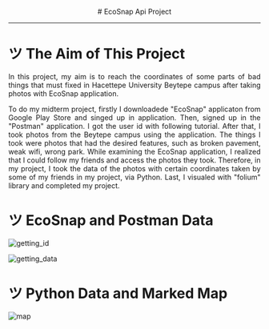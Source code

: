 <p align="center"># EcoSnap Api Project </p>

---

# ツ The Aim of This Project

<p align="justify">In this project, my aim is to reach the coordinates of some parts of bad things that must fixed in Hacettepe University Beytepe campus after taking photos with EcoSnap application.</p>

<p align="justify">To do my midterm project, firstly I downloadede "EcoSnap" applicaton from Google Play Store and singed up in application. Then, signed up in the "Postman" application. I got the user id with following tutorial. After that, I took photos from the Beytepe campus using the application. The things I took were photos that had the desired features, such as broken pavement, weak wifi, wrong park. While examining the EcoSnap application, I realized that I could follow my friends and access the photos they took. Therefore, in my project, I took the data of the photos with certain coordinates taken by some of my friends in my project, via Python. Last, I visualed with "folium" library and completed my project.</p>

# ツ EcoSnap and Postman Data

![getting_id](https://user-images.githubusercontent.com/118128475/236061193-8b230875-af74-4e20-a9f0-aad66021c2c7.png)

![getting_data](https://user-images.githubusercontent.com/118128475/236061207-e0d89c56-9fdd-4ada-b6d6-9f9b33a518ae.png)

# ツ Python Data and Marked Map

![map](https://user-images.githubusercontent.com/118128475/236061413-b102b871-b190-4059-af65-e7c3538c328d.png)
